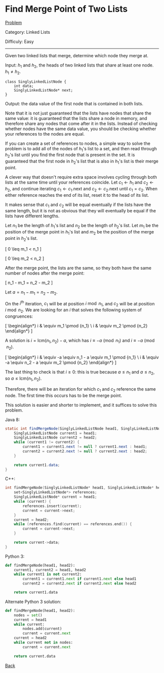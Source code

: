 # Find Merge Point of Two Lists

[Problem](https://www.hackerrank.com/challenges/find-the-merge-point-of-two-joined-linked-lists/problem)

Category: Linked Lists

Difficuly: Easy

---

Given two linked lists that merge, determine which node they merge at.

Input: $h_1$ and $h_2$, the heads of two linked lists that share at least one
node. $h_1 \neq h_2$.

```
class SinglyLinkedListNode {
    int data;
    SinglyLinkedListNode* next;
}
```

Output: the data value of the first node that is contained in both lists.

Note that it is not just guaranteed that the lists have nodes that share the
same value: it is guaranteed that the lists share a node in memory, and
therefore share any nodes that come after it in the lists. Instead of checking
whether nodes have the same data value, you should be checking whether your
references to the nodes are equal.

If you can create a set of references to nodes, a simple way to solve the
problem is to add all of the nodes of $h_1$'s list to a set, and then read
through $h_2$'s list until you find the first node that is present in the set.
It is guaranteed that the first node in $h_2$'s list that is also in $h_1$'s
list is their merge point.

A clever way that doesn't require extra space involves cycling through both
lists at the same time until your references coincide. Let $c_1 \gets h_1$ and
$c_2 \gets h_2$, and continue iterating $c_1 \gets c_1$.next and
$c_2 \gets c_2$.next until $c_1 = c_2$.  When either reference reaches the end
of its list, reset it to the head of its list.

It makes sense that $c_1$ and $c_2$ will be equal eventually if the lists have
the same length, but it is not as obvious that they will eventually be equal if
the lists have different lengths.

Let $n_1$ be the length of $h_1$'s list and $n_2$ be the length of $h_2$'s list.
Let $m_1$ be the position of the merge point in $h_1$'s list and $m_2$ be the
position of the merge point in $h_2$'s list.

\[ 0 \leq m_1 < n_1 \]

\[ 0 \leq m_2 < n_2 \]

After the merge point, the lists are the same, so they both have the same number
of nodes after the merge point:

\[ n_1 - m_1 = n_2 - m_2 \]

Let $a = n_1 - m_1 = n_2 - m_2$.

On the $i^{\text{th}}$ iteration, $c_1$ will be at position $i \bmod n_1$, and
$c_2$ will be at position $i \bmod n_2$. We are looking for an $i$ that solves
the following system of congruences:

\[
    \begin{align*}
    i & \equiv m_1 \pmod {n_1} \\
    i & \equiv m_2 \pmod {n_2}
    \end{align*}
\]

A solution is $i = \text{lcm}(n_1, n_2) - a$, which has
$i \equiv -a \pmod {n_1}$ and $i \equiv -a \pmod {n_2}$.

\[
    \begin{align*}
    i & \equiv -a \equiv n_1 - a \equiv m_1 \pmod {n_1} \\
    i & \equiv -a \equiv n_2 - a \equiv m_2 \pmod {n_2}
    \end{align*}
\]

The last thing to check is that $i \geq 0$: this is true because $a \leq n_1$
and $a \leq n_2$, so $a \leq \text{lcm}(n_1, n_2)$.

Therefore, there will be an iteration for which $c_1$ and $c_2$ reference the
same node. The first time this occurs has to be the merge point.

This solution is easier and shorter to implement, and it suffices to solve this
problem.

Java 8:
```java
static int findMergeNode(SinglyLinkedListNode head1, SinglyLinkedListNode head2) {
    SinglyLinkedListNode current1 = head1;
    SinglyLinkedListNode current2 = head2;
    while (current1 != current2) {
        current1 = current1.next != null ? current1.next : head1;
        current2 = current2.next != null ? current2.next : head2;
    }
    
    return current1.data;
}
```

C++:
```cpp
int findMergeNode(SinglyLinkedListNode* head1, SinglyLinkedListNode* head2) {
    set<SinglyLinkedListNode*> references;
    SinglyLinkedListNode* current = head1;
    while (current) {
        references.insert(current);
        current = current->next;
    }
    current = head2;
    while (references.find(current) == references.end()) {
        current = current->next;
    }
    
    return current->data;
}
```

Python 3:
```python
def findMergeNode(head1, head2):
    current1, current2 = head1, head2
    while current1 is not current2:
        current1 = current1.next if current1.next else head1
        current2 = current2.next if current2.next else head2

    return current1.data
```

Alternate Python 3 solution:
```python
def findMergeNode(head1, head2):
    nodes = set()
    current = head1
    while current:
        nodes.add(current)
        current = current.next
    current = head2
    while current not in nodes:
        current = current.next
        
    return current.data
```

[Back](../../hackerrank.md)
